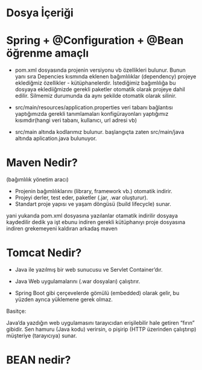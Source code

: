 # Dosya İçeriği
# Spring + @Configuration + @Bean öğrenme amaçlı
* pom.xml dosyasında projenin versiyonu vb özellikleri bulunur. Bunun yanı sıra Depencies kısmında eklenen bağımlılıklar (dependency) projeye eklediğmiz özellikler - kütüphanelerdir. İstediğimiz bağımlılığa bu dosyaya eklediiğmizde gerekli paketler otomatik olarak projeye dahil edilir. Silmemiz durumunda da aynı şekilde otomatik olarak silinir.

* src/main/resources/application.properties veri tabanı bağlantısı yaptığımızda gerekli tanımlamaları konfigürayonları yaptığımız kısımdır(hangi veri tabanı, kullanıcı, url adresi vb)

* src/main altında kodlarımız bulunur. başlangıçta zaten src/main/java altında aplication.java bulunuyor. 

# Maven Nedir?

(bağımlılık yönetim aracı)

* Projenin bağımlılıklarını (library, framework vb.) otomatik indirir.
* Projeyi derler, test eder, paketler (.jar, .war oluşturur).
* Standart proje yapısı ve yaşam döngüsü (build lifecycle) sunar.

yani yukarıda pom.xml dosyasına yazılanlar otamatik indirilir dosyaya kaydedilir dedik ya işt ebunu indiren gerekli kütüphanıyı proje dosyasına indiren grekemeyeni kaldıran arkadaş maven

# Tomcat Nedir?

* Java ile yazılmış bir web sunucusu ve Servlet Container’dır.

* Java Web uygulamalarını (.war dosyaları) çalıştırır.

* Spring Boot gibi çerçevelerde gömülü (embedded) olarak gelir, bu yüzden ayrıca yüklemene gerek olmaz.

Basitçe:

Java’da yazdığın web uygulamasını tarayıcıdan erişilebilir hale getiren “fırın” gibidir.
Sen hamuru (Java kodu) verirsin, o pişirip (HTTP üzerinden çalıştırıp) müşteriye (tarayıcıya) sunar.

# BEAN nedir?

